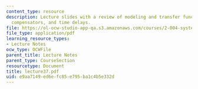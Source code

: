 ```yaml
---
content_type: resource
description: Lecture slides with a review of modeling and transfer functions, passive
  compensators, and time delays.
file: https://ol-ocw-studio-app-qa.s3.amazonaws.com/courses/2-004-systems-modeling-and-control-ii-fall-2007/e9aa7149ed6efc85e795ba1c4b5e332d_lecture37.pdf
file_type: application/pdf
learning_resource_types:
- Lecture Notes
ocw_type: OCWFile
parent_title: Lecture Notes
parent_type: CourseSection
resourcetype: Document
title: lecture37.pdf
uid: e9aa7149-ed6e-fc85-e795-ba1c4b5e332d
---
```

